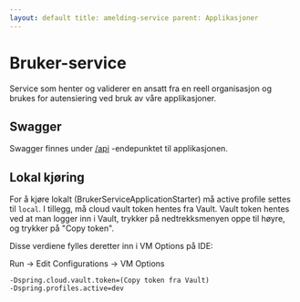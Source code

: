 ```yaml
---
layout: default title: amelding-service parent: Applikasjoner
---
```


# Bruker-service

Service som henter og validerer en ansatt fra en reell organisasjon og brukes for autensiering ved bruk av våre
applikasjoner.

## Swagger

Swagger finnes under [/api](https://testnav-bruker-service.dev.intern.nav.no/swagger) -endepunktet til applikasjonen.

## Lokal kjøring

For å kjøre lokalt (BrukerServiceApplicationStarter) må active profile settes til `local`. I tillegg, må cloud vault
token hentes fra Vault. Vault token hentes ved at man logger inn i Vault, trykker på nedtrekksmenyen oppe til høyre, og
trykker på "Copy token".

Disse verdiene fylles deretter inn i VM Options på IDE:

Run -> Edit Configurations -> VM Options

```
-Dspring.cloud.vault.token=(Copy token fra Vault)
-Dspring.profiles.active=dev
```

